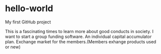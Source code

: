 # hello-world
My first GitHub project

This is a fascinating times to learn more about good conducts in society.
I want to start a group funding software.
An individual capital accumulator plan.
Exchange market for the members.(Members exhange products used or new)
